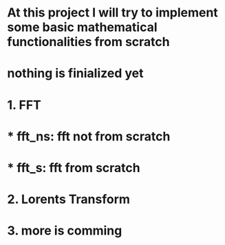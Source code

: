 # At this project I will try to implement some basic mathematical functionalities from scratch 
# nothing is finialized yet 
# 1. FFT 
#   * fft_ns: fft not from scratch 
#   * fft_s: fft from scratch 
# 2. Lorents Transform 
# 3. more is comming 
